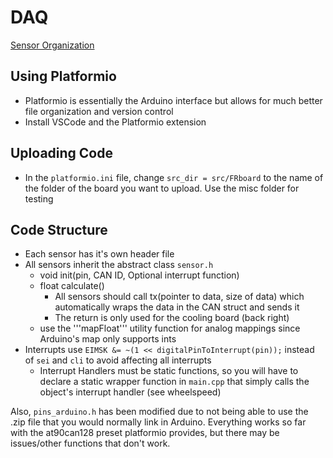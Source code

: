 # DAQ

[Sensor Organization](https://umd0.sharepoint.com/:x:/s/TeamsTerpsRacingEV/Ef79KA5FaFhJh21jqTwfWeUBTny6eTJU5965LJCH_cuU6w?e=4OiMr1)

## Using Platformio
- Platformio is essentially the Arduino interface but allows for much better file organization and version control
- Install VSCode and the Platformio extension

## Uploading Code
- In the ```platformio.ini``` file, change ```src_dir = src/FRboard``` to the name of the folder of the board you want to upload. Use the misc folder for testing

## Code Structure
- Each sensor has it's own header file
- All sensors inherit the abstract class ```sensor.h```
  - void init(pin, CAN ID, Optional interrupt function)
  - float calculate()
    - All sensors should call tx(pointer to data, size of data) which automatically wraps the data in the CAN struct and sends it
    - The return is only used for the cooling board (back right)
  - use the '''mapFloat''' utility function for analog mappings since Arduino's map only supports ints
- Interrupts use ```EIMSK &= ~(1 << digitalPinToInterrupt(pin));``` instead of ```sei``` and ```cli``` to avoid affecting all interrupts
  - Interrupt Handlers must be static functions, so you will have to declare a static wrapper function in ```main.cpp``` that simply calls the object's interrupt handler (see wheelspeed)

Also, ```pins_arduino.h``` has been modified due to not being able to use the .zip file that you would normally link in Arduino. Everything works so far with the at90can128 preset platformio provides, but there may be issues/other functions that don't work.
